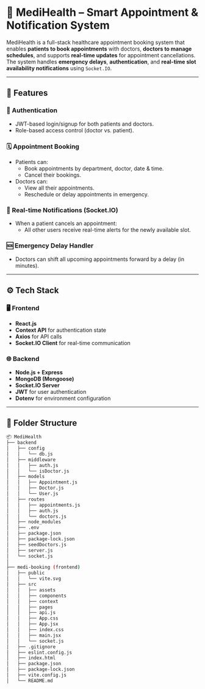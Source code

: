

# 🏥 MediHealth – Smart Appointment & Notification System

MediHealth is a full-stack healthcare appointment booking system that enables **patients to book appointments** with doctors, **doctors to manage schedules**, and supports **real-time updates** for appointment cancellations. The system handles **emergency delays**, **authentication**, and **real-time slot availability notifications** using `Socket.IO`.

---

## 🚀 Features

### 🔐 Authentication
- JWT-based login/signup for both patients and doctors.
- Role-based access control (doctor vs. patient).

### 🗓️ Appointment Booking
- Patients can:
  - Book appointments by department, doctor, date & time.
  - Cancel their bookings.
- Doctors can:
  - View all their appointments.
  - Reschedule or delay appointments in emergency.

### 📡 Real-time Notifications (Socket.IO)
- When a patient cancels an appointment:
  - All other users receive real-time alerts for the newly available slot.

### 🆘 Emergency Delay Handler
- Doctors can shift all upcoming appointments forward by a delay (in minutes).

---

## ⚙️ Tech Stack

### 🖥 Frontend
- **React.js**
- **Context API** for authentication state
- **Axios** for API calls
- **Socket.IO Client** for real-time communication

### 🌐 Backend
- **Node.js + Express**
- **MongoDB (Mongoose)**
- **Socket.IO Server**
- **JWT** for user authentication
- **Dotenv** for environment configuration

---

## 📁 Folder Structure

```bash
📦 MediHealth
├── backend
│   ├── config
│   │   └── db.js
│   ├── middleware
│   │   ├── auth.js
│   │   └── isDoctor.js
│   ├── models
│   │   ├── Appointment.js
│   │   ├── Doctor.js
│   │   └── User.js
│   ├── routes
│   │   ├── appointments.js
│   │   ├── auth.js
│   │   └── doctors.js
│   ├── node_modules
│   ├── .env
│   ├── package.json
│   ├── package-lock.json
│   ├── seedDoctors.js
│   ├── server.js
│   └── socket.js
│
├── medi-booking (frontend)
│   ├── public
│   │   └── vite.svg
│   ├── src
│   │   ├── assets
│   │   ├── components
│   │   ├── context
│   │   ├── pages
│   │   ├── api.js
│   │   ├── App.css
│   │   ├── App.jsx
│   │   ├── index.css
│   │   ├── main.jsx
│   │   └── socket.js
│   ├── .gitignore
│   ├── eslint.config.js
│   ├── index.html
│   ├── package.json
│   ├── package-lock.json
│   ├── vite.config.js
│   └── README.md
















